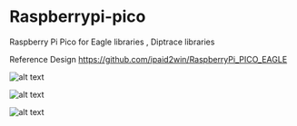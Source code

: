 # Raspberrypi-pico
Raspberry Pi Pico for Eagle libraries , Diptrace libraries

Reference Design https://github.com/ipaid2win/RaspberryPi_PICO_EAGLE

![alt text](https://github.com/AmornthepYk/RaspberryPiPico/blob/main/Picture/PICO_EX.png)

![alt text](https://github.com/AmornthepYk/RaspberryPiPico/blob/main/Picture/PICO_EX_DEBUG.png)

![alt text](https://github.com/AmornthepYk/RaspberryPiPico/blob/main/Picture/PICO_EX_DEBUG_HOLES.png)
